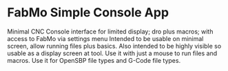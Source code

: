 # FabMo Simple Console App

Minimal CNC Console interface for limited display; dro plus macros; with access to FabMo via settings menu
Intended to be usable on minimal screen, allow running files plus basics. Also intended to be highly visible so usable as a display screen at tool. Use it with just a mouse to run files and macros. Use it for OpenSBP file types and G-Code file types.
